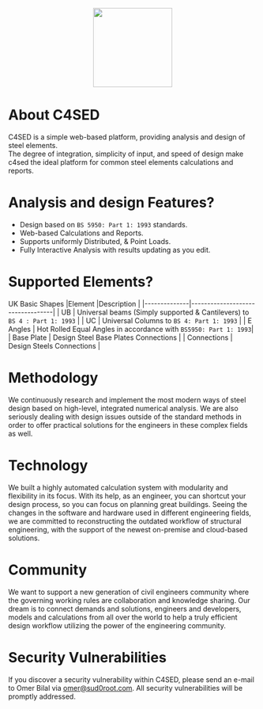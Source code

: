 <p align="center"><a href="https://blacksudo.gitbook.io/c4sed/" target="_blank"><img src="https://gblobscdn.gitbook.com/spaces%2F-Mhokt_jwan5Q-YoGAi7%2Favatar-1629754997933.png?alt=media" width="160"></a></p>

# About C4SED
C4SED is a simple web-based platform, providing analysis and design of steel elements.  
The degree of integration, simplicity of input, and speed of design make c4sed the ideal platform for common steel elements calculations and reports.

# Analysis and design Features?
- Design based on `BS 5950: Part 1: 1993` standards.  
- Web-based Calculations and Reports.  
- Supports uniformly Distributed, & Point Loads.  
- Fully Interactive Analysis with results updating as you edit.  
  

# Supported Elements? 
UK Basic Shapes
|Element       |Description                       |
|--------------|----------------------------------|
| UB           | Universal beams (Simply supported & Cantilevers) to `BS 4 : Part 1: 1993` |
| UC           | Universal Columns to `BS 4: Part 1: 1993` |
| E Angles     | Hot Rolled Equal Angles in accordance with `BS5950: Part 1: 1993`|
| Base Plate   | Design Steel Base Plates Connections |
| Connections  | Design Steels Connections |


# Methodology
We continuously research and implement the most modern ways of steel design based on high-level, integrated numerical analysis. We are also seriously dealing with design issues outside of the standard methods in order to offer practical solutions for the engineers in these complex fields as well.

# Technology
We built a highly automated calculation system with modularity and flexibility in its focus. With its help, as an engineer, you can shortcut your design process, so you can focus on planning great buildings. Seeing the changes in the software and hardware used in different engineering fields, we are committed to reconstructing the outdated workflow of structural engineering, with the support of the newest on-premise and cloud-based solutions.

# Community
We want to support a new generation of civil engineers community where the governing working rules are collaboration and knowledge sharing. Our dream is to connect demands and solutions, engineers and developers, models and calculations from all over the world to help a truly efficient design workflow utilizing the power of the engineering community.

# Security Vulnerabilities
If you discover a security vulnerability within C4SED, please send an e-mail to Omer Bilal via omer@sud0root.com. All security vulnerabilities will be promptly addressed.

